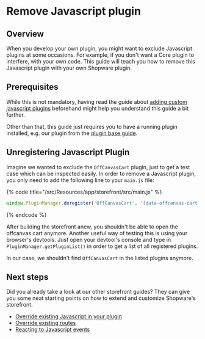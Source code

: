 # Remove Javascript plugin

## Overview

When you develop your own plugin, you might want to exclude Javascript plugins at some occasions. For example, if you 
don't want a Core plugin to interfere, with your own code. This guide will teach you how to remove this Javascript plugin with
your own Shopware plugin.

## Prerequisites

While this is not mandatory, having read the guide about [adding custom javascript plugins](./add-custom-javascript.md) beforehand might help you understand this guide a bit further. 

Other than that, this guide just requires you to have a running plugin installed, e.g. our plugin from the 
[plugin base guide](./../plugin-base-guide.md).

## Unregistering Javascript Plugin

Imagine we wanted to exclude the `OffCanvasCart` plugin, just to get a test case which can be inspected easily.
In order to remove a Javascript plugin, you only need to add the following line to your `main.js` file:

{% code title="<plugin root>/src/Resources/app/storefront/src/main.js" %}
```javascript
window.PluginManager.deregister('OffCanvasCart', '[data-offcanvas-cart]');
```
{% endcode %}

After building the storefront anew, you shouldn't be able to open the offcanvas cart anymore. Another useful way of
testing this is using your browser's devtools. Just open your devtool's console and 
type in `PluginManager.getPluginList()` in order to get a list of all registered plugins.

In our case, we shouldn't find `OffCanvasCart` in the listed plugins anymore.

## Next steps

Did you already take a look at our other storefront guides? They can give you some neat starting points on how to extend
and customize Shopware's storefront.
* [Override existing Javascript in your plugin](./override-existing-javascript.md)
* [Override existing routes](./override-existing-routes.md)
* [Reacting to Javascript events](./reacting-to-javascript-events.md)
